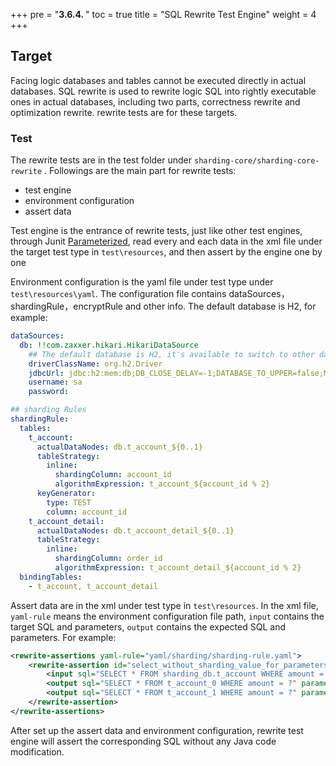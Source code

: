 +++
pre = "<b>3.6.4. </b>"
toc = true
title = "SQL Rewrite Test Engine"
weight = 4
+++

## Target

Facing logic databases and tables cannot be executed directly in actual databases. SQL rewrite is used to rewrite logic SQL into rightly executable ones in actual databases, including two parts, correctness rewrite and optimization rewrite. rewrite tests are for these targets.

### Test

The rewrite tests are in the test folder under `sharding-core/sharding-core-rewrite` . Followings are the main part for rewrite tests:

  - test engine
  - environment configuration
  - assert data

Test engine is the entrance of rewrite tests, just like other test engines, through Junit [Parameterized](https://github.com/junit-team/junit4/wiki/Parameterized-tests), read every and each data in the xml file under the target test type in `test\resources`, and then assert by the engine one by one

Environment configuration is the yaml file under test type under `test\resources\yaml`. The configuration file contains dataSources，shardingRule，encryptRule and other info. The default database is H2, for example:

```yaml
dataSources:
  db: !!com.zaxxer.hikari.HikariDataSource
    ## The default database is H2, it's available to switch to other database by changing the Driver and config
    driverClassName: org.h2.Driver
    jdbcUrl: jdbc:h2:mem:db;DB_CLOSE_DELAY=-1;DATABASE_TO_UPPER=false;MODE=MYSQL
    username: sa
    password:

## sharding Rules
shardingRule:
  tables:
    t_account:
      actualDataNodes: db.t_account_${0..1}
      tableStrategy: 
        inline:
          shardingColumn: account_id
          algorithmExpression: t_account_${account_id % 2}
      keyGenerator:
        type: TEST
        column: account_id
    t_account_detail:
      actualDataNodes: db.t_account_detail_${0..1}
      tableStrategy: 
        inline:
          shardingColumn: order_id
          algorithmExpression: t_account_detail_${account_id % 2}
  bindingTables:
    - t_account, t_account_detail
```

Assert data are in the xml under test type in `test\resources`. In the xml file, `yaml-rule` means the environment configuration file path, `input` contains the target SQL and parameters, `output` contains the expected SQL and parameters. For example: 

```xml
<rewrite-assertions yaml-rule="yaml/sharding/sharding-rule.yaml">
    <rewrite-assertion id="select_without_sharding_value_for_parameters">
        <input sql="SELECT * FROM sharding_db.t_account WHERE amount = ?" parameters="1000" />
        <output sql="SELECT * FROM t_account_0 WHERE amount = ?" parameters="1000" />
        <output sql="SELECT * FROM t_account_1 WHERE amount = ?" parameters="1000" />
    </rewrite-assertion>
</rewrite-assertions>
```

After set up the assert data and environment configuration, rewrite test engine will assert the corresponding SQL without any Java code modification.


